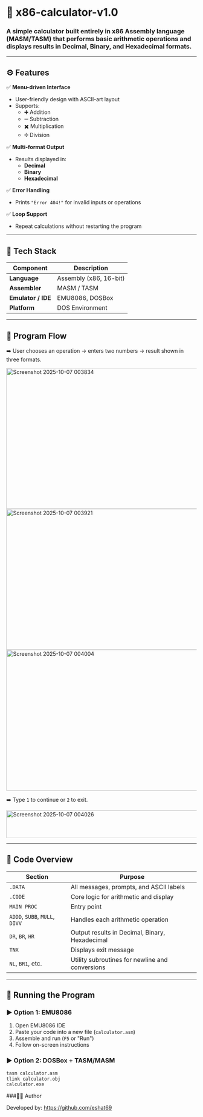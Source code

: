 
# 🧮 x86-calculator-v1.0

### A simple calculator built entirely in **x86 Assembly language** (MASM/TASM) that performs basic arithmetic operations and displays results in **Decimal**, **Binary**, and **Hexadecimal** formats.

---

## ⚙️ Features  

✅ **Menu-driven Interface**  
- User-friendly design with ASCII-art layout  
- Supports:  
  - ➕ Addition  
  - ➖ Subtraction  
  - ✖️ Multiplication  
  - ➗ Division  

✅ **Multi-format Output**  
- Results displayed in:  
  - **Decimal**  
  - **Binary**  
  - **Hexadecimal**

✅ **Error Handling**  
- Prints `"Error 404!"` for invalid inputs or operations  

✅ **Loop Support**  
- Repeat calculations without restarting the program  

---

## 🧰 Tech Stack  

| Component | Description |
|------------|-------------|
| **Language** | Assembly (x86, 16-bit) |
| **Assembler** | MASM / TASM |
| **Emulator / IDE** | EMU8086, DOSBox |
| **Platform** | DOS Environment |

---

## 📜 Program Flow  
➡️ User chooses an operation → enters two numbers → result shown in three formats. 


<img width="644" height="372" alt="Screenshot 2025-10-07 003834" src="https://github.com/user-attachments/assets/c5874edc-27a3-4e84-a522-07fe1e1a1e22" />
<img width="641" height="372" alt="Screenshot 2025-10-07 003921" src="https://github.com/user-attachments/assets/4719917d-0af6-4904-8be5-9bb9994748a5" />
<img width="644" height="372" alt="Screenshot 2025-10-07 004004" src="https://github.com/user-attachments/assets/3b5cde74-a96a-43d7-8a95-80b201fc56a9" />

➡️ Type `1` to continue or `2` to exit.

<img width="640" height="73" alt="Screenshot 2025-10-07 004026" src="https://github.com/user-attachments/assets/d8cac572-b5cd-43b8-9b9e-13f464338c45" />

---

## 🧩 Code Overview  

| Section | Purpose |
|----------|----------|
| `.DATA` | All messages, prompts, and ASCII labels |
| `.CODE` | Core logic for arithmetic and display |
| `MAIN PROC` | Entry point |
| `ADDD`, `SUBB`, `MULL`, `DIVV` | Handles each arithmetic operation |
| `DR`, `BR`, `HR` | Output results in Decimal, Binary, Hexadecimal |
| `TNX` | Displays exit message |
| `NL`, `BR1`, etc. | Utility subroutines for newline and conversions |

---

## 🚀 Running the Program  

### ▶️ **Option 1: EMU8086**
1. Open EMU8086 IDE  
2. Paste your code into a new file (`calculator.asm`)  
3. Assemble and run (`F5` or "Run")  
4. Follow on-screen instructions  

### ▶️ **Option 2: DOSBox + TASM/MASM**
```bash
tasm calculator.asm
tlink calculator.obj
calculator.exe

```
###👨‍💻 Author

Developed by: https://github.com/eshat69
